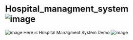 # Hospital_managment_system![image](https://github.com/HasanboyXomidov/Hospital_managment_system/assets/125248359/de99c332-225b-40ad-8e9e-c94666a34d90)
![image](https://github.com/HasanboyXomidov/Hospital_managment_system/assets/125248359/3dfc2785-cfcc-4ed8-935e-a694531fa347)
Here is Hospital Managment System Demo
![image](https://github.com/HasanboyXomidov/Hospital_managment_system/assets/125248359/38bf9077-369b-4057-aea5-0eab52612e27)



